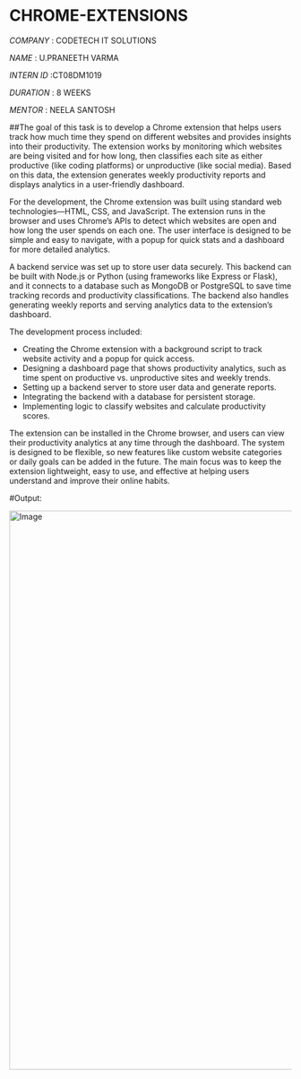 # CHROME-EXTENSIONS

*COMPANY* : CODETECH IT SOLUTIONS

*NAME* : U.PRANEETH VARMA

*INTERN ID* :CT08DM1019

*DURATION* : 8 WEEKS

*MENTOR* : NEELA SANTOSH

##The goal of this task is to develop a Chrome extension that helps users track how much time they spend on different websites and provides insights into their productivity. The extension works by monitoring which websites are being visited and for how long, then classifies each site as either productive (like coding platforms) or unproductive (like social media). Based on this data, the extension generates weekly productivity reports and displays analytics in a user-friendly dashboard.

For the development, the Chrome extension was built using standard web technologies—HTML, CSS, and JavaScript. The extension runs in the browser and uses Chrome’s APIs to detect which websites are open and how long the user spends on each one. The user interface is designed to be simple and easy to navigate, with a popup for quick stats and a dashboard for more detailed analytics.

A backend service was set up to store user data securely. This backend can be built with Node.js or Python (using frameworks like Express or Flask), and it connects to a database such as MongoDB or PostgreSQL to save time tracking records and productivity classifications. The backend also handles generating weekly reports and serving analytics data to the extension’s dashboard.

The development process included:
- Creating the Chrome extension with a background script to track website activity and a popup for quick access.
- Designing a dashboard page that shows productivity analytics, such as time spent on productive vs. unproductive sites and weekly trends.
- Setting up a backend server to store user data and generate reports.
- Integrating the backend with a database for persistent storage.
- Implementing logic to classify websites and calculate productivity scores.

The extension can be installed in the Chrome browser, and users can view their productivity analytics at any time through the dashboard. The system is designed to be flexible, so new features like custom website categories or daily goals can be added in the future. The main focus was to keep the extension lightweight, easy to use, and effective at helping users understand and improve their online habits.

#Output:


<img width="1840" height="998" alt="Image" src="https://github.com/user-attachments/assets/2e17b5c5-565c-4193-879d-0e845a2f053f" />
